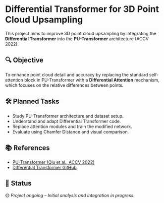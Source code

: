 # Differential Transformer for 3D Point Cloud Upsampling

This project aims to improve 3D point cloud upsampling by integrating the **Differential Transformer** into the **PU-Transformer** architecture (ACCV 2022).

## 🔍 Objective
To enhance point cloud detail and accuracy by replacing the standard self-attention block in PU-Transformer with a **Differential Attention** mechanism, which focuses on the relative differences between points.

## 🛠️ Planned Tasks
- Study PU-Transformer architecture and dataset setup.
- Understand and adapt Differential Transformer code.
- Replace attention modules and train the modified network.
- Evaluate using Chamfer Distance and visual comparison.

## 📚 References
- [PU-Transformer (Qiu et al., ACCV 2022)](https://openaccess.thecvf.com/content/ACCV2022/papers/Qiu_PU-Transformer_Point_Cloud_Upsampling_Transformer_ACCV_2022_paper.pdf)
- [Differential Transformer GitHub](https://github.com/paulilioaica/Differential-Transformer)

## 📌 Status
🟡 *Project ongoing – Initial analysis and integration in progress.*
